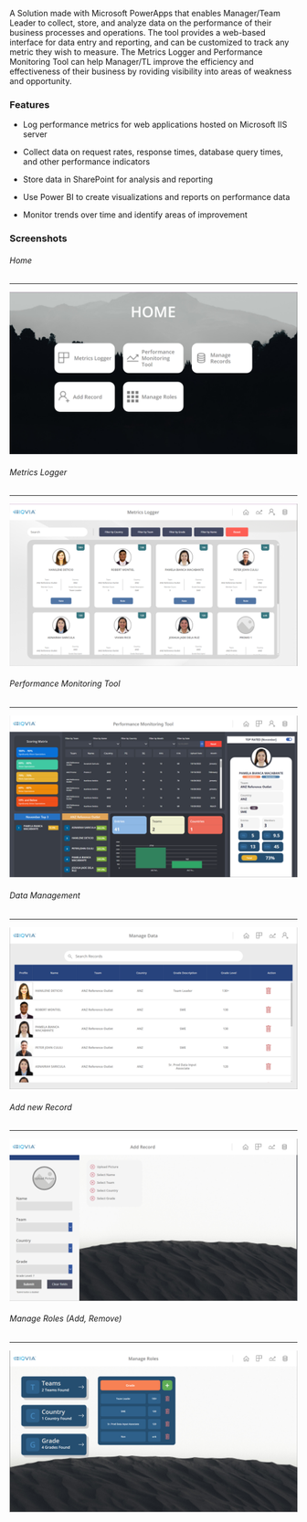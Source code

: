 A Solution made with Microsoft PowerApps that enables Manager/Team Leader to collect, store, and analyze data on the performance of their business processes and operations. The tool provides a web-based interface for data entry and reporting, and can be customized to track any metric they wish to measure. The Metrics Logger and Performance Monitoring Tool can help Manager/TL improve the efficiency and effectiveness of their business by roviding visibility into areas of weakness and opportunity.

### Features

- Log performance metrics for web applications hosted on Microsoft IIS server

- Collect data on request rates, response times, database query times, and other performance indicators

- Store data in SharePoint for analysis and reporting

- Use Power BI to create visualizations and reports on performance data

- Monitor trends over time and identify areas of improvement

### Screenshots
###### Home
------------
![](https://raw.githubusercontent.com/xdtinker/MT-PMT/main/ss/home.png)
###### Metrics Logger
------------
![](https://raw.githubusercontent.com/xdtinker/MT-PMT/main/ss/Metrics%20Logger.png)
###### Performance Monitoring Tool
------------
![](https://raw.githubusercontent.com/xdtinker/MT-PMT/main/ss/PMT.png)
###### Data Management
------------
![](https://raw.githubusercontent.com/xdtinker/MT-PMT/main/ss/Manage.png)
###### Add new Record
------------
![](https://raw.githubusercontent.com/xdtinker/MT-PMT/main/ss/newRecord.png)
###### Manage Roles (Add, Remove)
------------
![](https://raw.githubusercontent.com/xdtinker/MT-PMT/main/ss/Roles.png)
